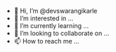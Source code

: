 - 👋 Hi, I’m @devswarangikarle
- 👀 I’m interested in ...
- 🌱 I’m currently learning ...
- 💞️ I’m looking to collaborate on ...
- 📫 How to reach me ...

<!---
devswarangikarle/devswarangikarle is a ✨ special ✨ repository because its `README.md` (this file) appears on your GitHub profile.
You can click the Preview link to take a look at your changes.
--->
